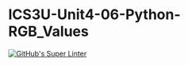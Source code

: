 # ICS3U-Unit4-06-Python-RGB_Values

[![GitHub's Super Linter](https://github.com/liam-fletcher1/ICS3U-Unit4-06-Python-RGB_Values/workflows/GitHub's%20Super%20Linter/badge.svg)](https://github.com/liam-fletcher1/ICS3U-Unit4-06-Python-RGB_Values/actions)
